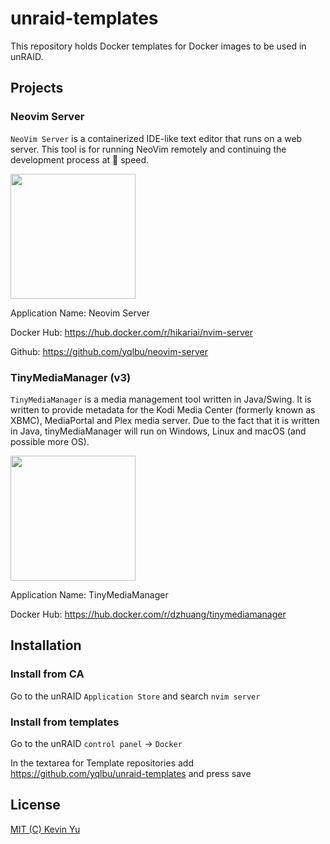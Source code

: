# unraid-templates

This repository holds Docker templates for Docker images to be used in unRAID.

## Projects

### Neovim Server

`NeoVim Server` is a containerized IDE-like text editor that runs on a web server. This tool is for running NeoVim remotely and continuing the development process at 🚀 speed.

<img src="https://github.com/yqlbu/unraid-templates/blob/main/nvim-server/icon.png?raw=true" height="200px">

Application Name: Neovim Server

Docker Hub: https://hub.docker.com/r/hikariai/nvim-server

Github: https://github.com/yqlbu/neovim-server

### TinyMediaManager (v3)

`TinyMediaManager` is a media management tool written in Java/Swing. It is written to provide metadata for the Kodi Media Center (formerly known as XBMC), MediaPortal and Plex media server. Due to the fact that it is written in Java, tinyMediaManager will run on Windows, Linux and macOS (and possible more OS).

<img src="https://i.ibb.co/BVkZTcd/tinymediamanager.png" height="200px">

Application Name: TinyMediaManager

Docker Hub: https://hub.docker.com/r/dzhuang/tinymediamanager

## Installation

### Install from CA

Go to the unRAID `Application Store` and search `nvim server`

### Install from templates

Go to the unRAID `control panel` -> `Docker`

In the textarea for Template repositories add https://github.com/yqlbu/unraid-templates and press save

## License

[MIT (C) Kevin Yu](https://github.com/yqlbu/unraid-templates/blob/master/LICENSE)
